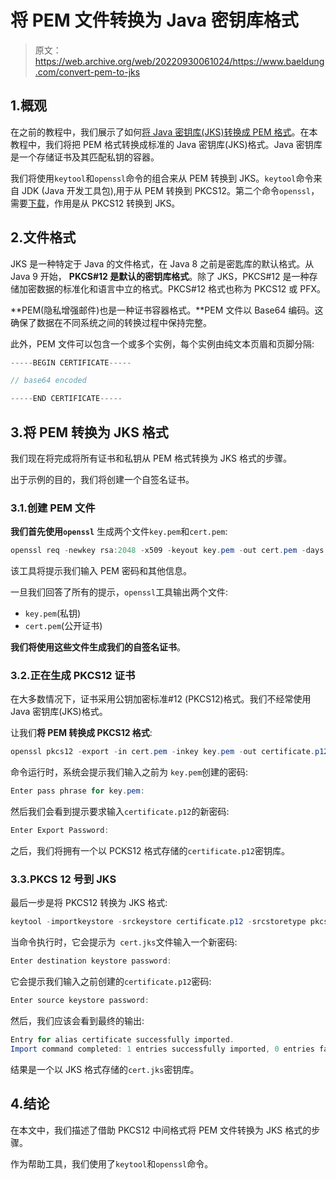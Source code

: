 # 将 PEM 文件转换为 Java 密钥库格式

> 原文：<https://web.archive.org/web/20220930061024/https://www.baeldung.com/convert-pem-to-jks>

## 1.概观

在之前的教程中，我们展示了如何[将 Java 密钥库(JKS)转换成 PEM 格式](/web/20220628123539/https://www.baeldung.com/java-keystore-convert-to-pem-format)。在本教程中，我们将把 PEM 格式转换成标准的 Java 密钥库(JKS)格式。Java 密钥库是一个存储证书及其匹配私钥的容器。

我们将使用`keytool`和`openssl`命令的组合来从 PEM 转换到 JKS。`keytool`命令来自 JDK (Java 开发工具包),用于从 PEM 转换到 PKCS12。第二个命令`openssl`，需要[下载](https://web.archive.org/web/20220628123539/https://www.openssl.org/source/)，作用是从 PKCS12 转换到 JKS。

## 2.文件格式

JKS 是一种特定于 Java 的文件格式，在 Java 8 之前是密匙库的默认格式。从 Java 9 开始， **PKCS#12 是默认的密钥库格式**。除了 JKS，PKCS#12 是一种存储加密数据的标准化和语言中立的格式。PKCS#12 格式也称为 PKCS12 或 PFX。

**PEM(隐私增强邮件)也是一种证书容器格式。**PEM 文件以 Base64 编码。这确保了数据在不同系统之间的转换过程中保持完整。

此外，PEM 文件可以包含一个或多个实例，每个实例由纯文本页眉和页脚分隔:

```java
-----BEGIN CERTIFICATE-----

// base64 encoded

-----END CERTIFICATE-----
```

## 3.将 PEM 转换为 JKS 格式

我们现在将完成将所有证书和私钥从 PEM 格式转换为 JKS 格式的步骤。

出于示例的目的，我们将创建一个自签名证书。

### 3.1.创建 PEM 文件

**我们首先使用`openssl`** 生成两个文件`key.pem`和`cert.pem`:

```java
openssl req -newkey rsa:2048 -x509 -keyout key.pem -out cert.pem -days 365 
```

该工具将提示我们输入 PEM 密码和其他信息。

一旦我们回答了所有的提示，`openssl`工具输出两个文件:

*   `key.pem`(私钥)
*   `cert.pem`(公开证书)

**我们将使用这些文件生成我们的自签名证书**。

### 3.2.正在生成 PKCS12 证书

在大多数情况下，证书采用公钥加密标准#12 (PKCS12)格式。我们不经常使用 Java 密钥库(JKS)格式。

让我们**将 PEM 转换成 PKCS12 格式**:

```java
openssl pkcs12 -export -in cert.pem -inkey key.pem -out certificate.p12 -name "certificate"
```

命令运行时，系统会提示我们输入之前为 `key.pem`创建的密码:

```java
Enter pass phrase for key.pem:
```

然后我们会看到提示要求输入`certificate.p12`的新密码:

```java
Enter Export Password:
```

之后，我们将拥有一个以 PCKS12 格式存储的`certificate.p12`密钥库。

### 3.3.PKCS 12 号到 JKS

最后一步是将 PKCS12 转换为 JKS 格式:

```java
keytool -importkeystore -srckeystore certificate.p12 -srcstoretype pkcs12 -destkeystore cert.jks
```

当命令执行时，它会提示为` cert.jks`文件输入一个新密码:

```java
Enter destination keystore password:
```

它会提示我们输入之前创建的`certificate.p12`密码:

```java
Enter source keystore password:
```

然后，我们应该会看到最终的输出:

```java
Entry for alias certificate successfully imported.
Import command completed: 1 entries successfully imported, 0 entries failed or cancelled
```

结果是一个以 JKS 格式存储的`cert.jks`密钥库。

## 4.结论

在本文中，我们描述了借助 PKCS12 中间格式将 PEM 文件转换为 JKS 格式的步骤。

作为帮助工具，我们使用了`keytool`和`openssl`命令。